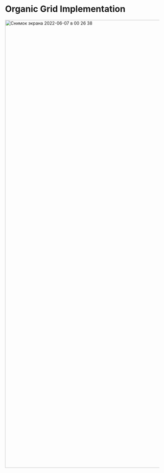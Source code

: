 # Organic Grid Implementation
<img width="1465" alt="Снимок экрана 2022-06-07 в 00 26 38" src="https://user-images.githubusercontent.com/76588701/172222957-d6d621ae-220d-4cdf-9ca9-fbba2d426eda.png">
